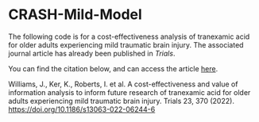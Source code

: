 # CRASH-Mild-Model

The following code is for a cost-effectiveness analysis of tranexamic acid for older adults experiencing mild traumatic brain injury. The associated journal article has already been published in *Trials*. 

You can find the citation below, and can access the article [here](https://trialsjournal.biomedcentral.com/articles/10.1186/s13063-022-06244-6). 

Williams, J., Ker, K., Roberts, I. et al. A cost-effectiveness and value of information analysis to inform future research of tranexamic acid for older adults experiencing mild traumatic brain injury. Trials 23, 370 (2022). https://doi.org/10.1186/s13063-022-06244-6

